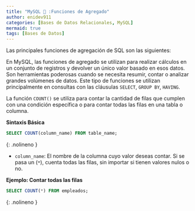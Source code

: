 ```yaml
---
title: "MySQL 🐬 :Funciones de Agregado"
author: enidev911
categories: [Bases de Datos Relacionales, MySQL]
mermaid: true
tags: [Bases de Datos]
---
```


Las principales funciones de agregación de SQL son las siguientes:


En MySQL, las funciones de agregado se utilizan para realizar cálculos en un conjunto de registros y devolver un único valor basado en esos datos. Son herramientas poderosas cuando se necesita resumir, contar o analizar grandes volúmenes de datos. Este tipo de funciones se utilizan principalmente en consultas con las cláusulas `SELECT`, `GROUP BY`, `HAVING`.


La función `COUNT()` se utiliza para contar la cantidad de filas que cumplen con una condición específica o para contar todas las filas en una tabla o columna.

**Sintaxis Básica**

```sql
SELECT COUNT(column_name) FROM table_name;
```
{: .nolineno }

- `column_name`: El nombre de la columna cuyo valor deseas contar. Si se pasa un (`*`), cuenta todas las filas, sin importar si tienen valores nulos o no.

**Ejemplo: Contar todas las filas**

```sql
SELECT COUNT(*) FROM empleados;
```
{: .nolineno }
